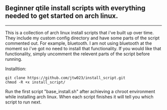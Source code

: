 ## Beginner qtile install scripts with everything needed to get started on arch linux.

<hr />

This is a collection of arch linux install scripts that i've built up over time. They include my custom config directory and have some parts of the script commented out. For example, bluetooth. I am not using bluetooth at the moment so i've got no need to install that functionality. If you would like that functionality, simply uncomment the relevent parts of the script before running. 

Installtion:
~~~
git clone https://github.com/jtw023/install_script.git
chmod -R +x install_script/
~~~

Run the first script "base_install.sh" after achieving a chroot environment while installing arch linux. When each script finishes it will tell you which script to run next.  
